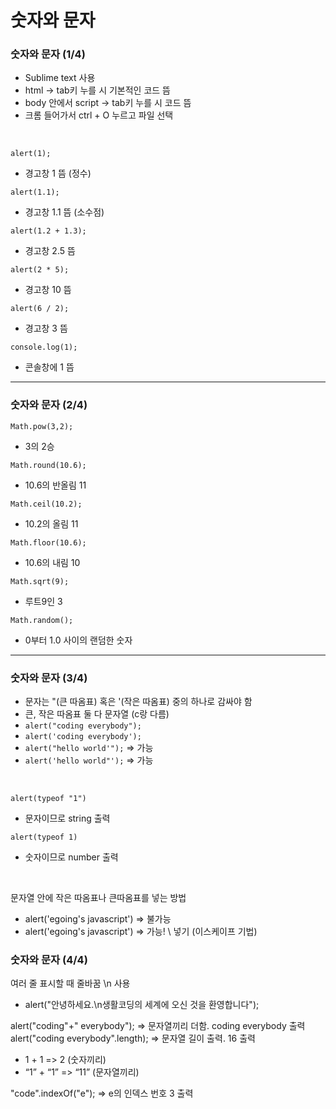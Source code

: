 # 숫자와 문자
### 숫자와 문자 (1/4)
- Sublime text 사용
- html -> tab키 누를 시 기본적인 코드 뜸
- body 안에서 script -> tab키 누를 시 코드 뜸
- 크롬 들어가서 ctrl + O 누르고 파일 선택
</br>

`alert(1);`
- 경고창 1 뜸 (정수)

`alert(1.1);`
- 경고창 1.1 뜸 (소수점)

`alert(1.2 + 1.3);` 
- 경고창 2.5 뜸
  
`alert(2 * 5);`
- 경고창 10 뜸
  
`alert(6 / 2);`
- 경고창 3 뜸
  
`console.log(1);`
- 콘솔창에 1 뜸

---

### 숫자와 문자 (2/4)
`Math.pow(3,2);` 
- 3의 2승
  
`Math.round(10.6);`
- 10.6의 반올림 11
  
`Math.ceil(10.2);` 
- 10.2의 올림 11
  
`Math.floor(10.6);` 
- 10.6의 내림 10
  
`Math.sqrt(9);` 
- 루트9인 3
  
`Math.random();`
- 0부터 1.0 사이의 랜덤한 숫자

---

### 숫자와 문자 (3/4)
- 문자는 "(큰 따옴표) 혹은 '(작은 따옴표) 중의 하나로 감싸야 함
- 큰, 작은 따옴표 둘 다 문자열 (c랑 다름)
- `alert("coding everybody");`
- `alert('coding everybody');`
- `alert("hello world'");` => 가능
- `alert('hello world"');` => 가능
</br>

`alert(typeof "1")` 
- 문자이므로 string 출력
  
`alert(typeof 1)` 
- 숫자이므로 number 출력
</br>

문자열 안에 작은 따옴표나 큰따옴표를 넣는 방법
- alert('egoing's javascript') => 불가능
- alert('egoing\'s javascript') => 가능! \ 넣기 (이스케이프 기법) 

### 숫자와 문자 (4/4)
여러 줄 표시할 때 줄바꿈 \n 사용
- alert("안녕하세요.\n생활코딩의 세계에 오신 것을 환영합니다");

alert("coding"+" everybody"); => 문자열끼리 더함. coding everybody 출력
alert("coding everybody".length); => 문자열 길이 출력. 16 출력
- 1 + 1 => 2 (숫자끼리)
- “1” + “1” => “11” (문자열끼리)

"code".indexOf("e"); => e의 인덱스 번호 3 출력

